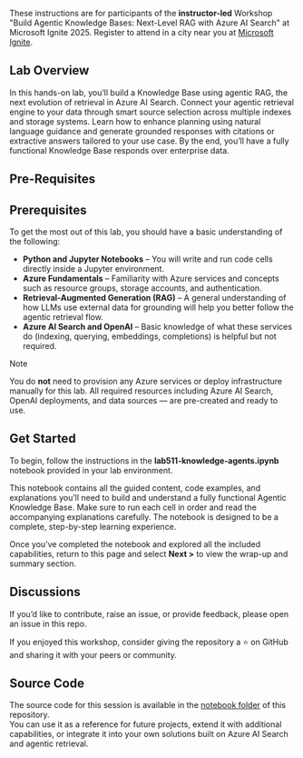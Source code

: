 

These instructions are for participants of the **instructor-led** Workshop "Build Agentic Knowledge Bases: Next-Level RAG with Azure AI Search" at Microsoft Ignite 2025.  Register to attend in a city near you at [Microsoft Ignite](https://ignite.microsoft.com/).

## Lab Overview

In this hands-on lab, you’ll build a Knowledge Base using agentic RAG, the next evolution of retrieval in Azure AI Search. Connect your agentic retrieval engine to your data through smart source selection across multiple indexes and storage systems. Learn how to enhance planning using natural language guidance and generate grounded responses with citations or extractive answers tailored to your use case. By the end, you’ll have a fully functional Knowledge Base responds over enterprise data.

## Pre-Requisites

## Prerequisites

To get the most out of this lab, you should have a basic understanding of the following:

- **Python and Jupyter Notebooks** – You will write and run code cells directly inside a Jupyter environment.  
- **Azure Fundamentals** – Familiarity with Azure services and concepts such as resource groups, storage accounts, and authentication.  
- **Retrieval-Augmented Generation (RAG)** – A general understanding of how LLMs use external data for grounding will help you better follow the agentic retrieval flow.  
- **Azure AI Search and OpenAI** – Basic knowledge of what these services do (indexing, querying, embeddings, completions) is helpful but not required.

> [!NOTE]  
> You do **not** need to provision any Azure services or deploy infrastructure manually for this lab. All required resources including Azure AI Search, OpenAI deployments, and data sources — are pre-created and ready to use.

## Get Started

To begin, follow the instructions in the **lab511-knowledge-agents.ipynb** notebook provided in your lab environment.  

This notebook contains all the guided content, code examples, and explanations you’ll need to build and understand a fully functional Agentic Knowledge Base. Make sure to run each cell in order and read the accompanying explanations carefully. The notebook is designed to be a complete, step-by-step learning experience.

Once you’ve completed the notebook and explored all the included capabilities, return to this page and select **Next >** to view the wrap-up and summary section.

## Discussions

If you’d like to contribute, raise an issue, or provide feedback, please open an issue in this repo.

If you enjoyed this workshop, consider giving the repository a ⭐ on GitHub and sharing it with your peers or community.

## Source Code

The source code for this session is available in the [notebook folder](../notebook) of this repository.  
You can use it as a reference for future projects, extend it with additional capabilities, or integrate it into your own solutions built on Azure AI Search and agentic retrieval.